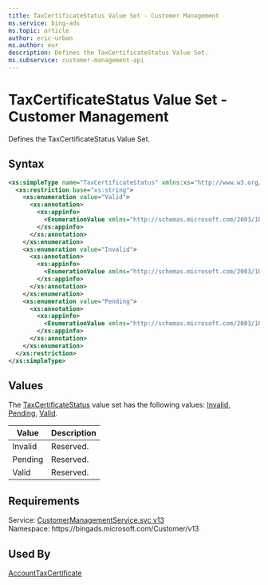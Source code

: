 ```yaml
---
title: TaxCertificateStatus Value Set - Customer Management
ms.service: bing-ads
ms.topic: article
author: eric-urban
ms.author: eur
description: Defines the TaxCertificateStatus Value Set.
ms.subservice: customer-management-api
---
```

# TaxCertificateStatus Value Set - Customer Management
Defines the TaxCertificateStatus Value Set.

## Syntax
```xml
<xs:simpleType name="TaxCertificateStatus" xmlns:xs="http://www.w3.org/2001/XMLSchema">
  <xs:restriction base="xs:string">
    <xs:enumeration value="Valid">
      <xs:annotation>
        <xs:appinfo>
          <EnumerationValue xmlns="http://schemas.microsoft.com/2003/10/Serialization/">174</EnumerationValue>
        </xs:appinfo>
      </xs:annotation>
    </xs:enumeration>
    <xs:enumeration value="Invalid">
      <xs:annotation>
        <xs:appinfo>
          <EnumerationValue xmlns="http://schemas.microsoft.com/2003/10/Serialization/">175</EnumerationValue>
        </xs:appinfo>
      </xs:annotation>
    </xs:enumeration>
    <xs:enumeration value="Pending">
      <xs:annotation>
        <xs:appinfo>
          <EnumerationValue xmlns="http://schemas.microsoft.com/2003/10/Serialization/">176</EnumerationValue>
        </xs:appinfo>
      </xs:annotation>
    </xs:enumeration>
  </xs:restriction>
</xs:simpleType>
```

## <a name="values"></a>Values

The [TaxCertificateStatus](taxcertificatestatus.md) value set has the following values: [Invalid](#invalid), [Pending](#pending), [Valid](#valid).

|Value|Description|
|-----------|---------------|
|<a name="invalid"></a>Invalid|Reserved.|
|<a name="pending"></a>Pending|Reserved.|
|<a name="valid"></a>Valid|Reserved.|

## Requirements
Service: [CustomerManagementService.svc v13](https://clientcenter.api.bingads.microsoft.com/Api/CustomerManagement/v13/CustomerManagementService.svc)  
Namespace: https\://bingads.microsoft.com/Customer/v13  

## Used By
[AccountTaxCertificate](accounttaxcertificate.md)  
